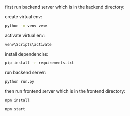 first run backend server which is in the backend directory:

create virtual env:
```bash
python -m venv venv
```
activate virtual env:
```bash
venv\Scripts\activate
```
install dependencies:
```bash
pip install -r requirements.txt
```
run backend server:
```bash
python run.py
```

then run frontend server which is in the frontend directory:
```bash
npm install
```
```bash
npm start
```


